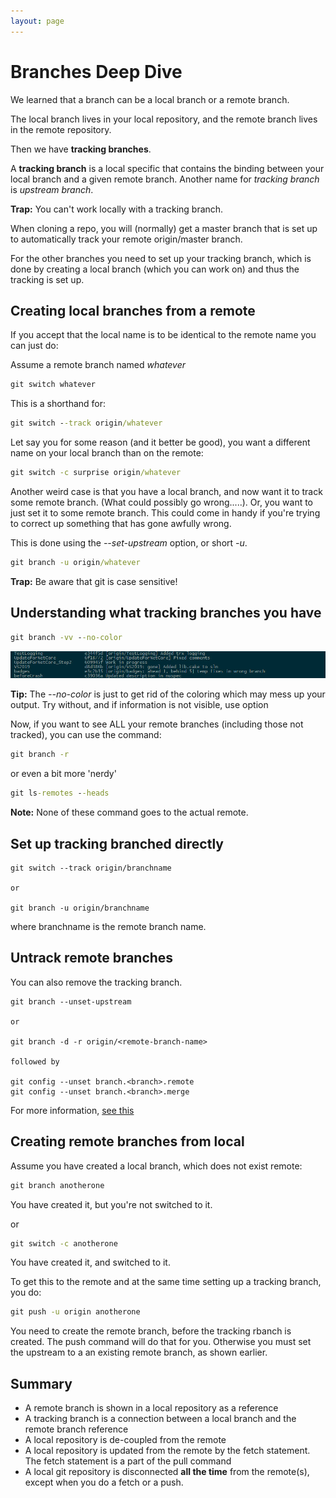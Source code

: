 ```yaml
---
layout: page
---
```


# Branches Deep Dive

We learned that a branch can be a local branch or a remote branch.

The local branch lives in your local repository, and the remote branch lives in the remote repository.

Then we have **tracking branches**.

A **tracking branch** is a local specific that contains the binding between your local branch and a given remote branch.   Another name for  *tracking branch* is *upstream branch*.  

**Trap:**  You can't work locally with a tracking branch.

When cloning a repo, you will (normally) get a master branch that is set up to automatically track your remote origin/master branch. 

For the other branches you need to set up your tracking branch, which is done by creating a local branch (which you can work on) and thus the tracking is set up.

## Creating local branches from a remote

If you accept that the local name is to be identical to the remote name you can just do:

Assume a remote branch named  *whatever*

```cmd
git switch whatever
```

This is a shorthand for:

```cmd
git switch --track origin/whatever
```

Let say you for some reason (and it better be good), you want a different name on your local branch than on the remote:

```cmd
git switch -c surprise origin/whatever
```

Another weird case is that you have a local branch, and now want it to track some remote branch.  (What could possibly go wrong.....).  Or, you want to just set it to some remote branch.  This could come in handy if you're trying to correct up something that has gone awfully wrong.

This is done using the *--set-upstream* option, or short *-u*.

```cmd
git branch -u origin/whatever
```

**Trap:** Be aware that git is case sensitive!

## Understanding what tracking branches you have

```cmd
git branch -vv --no-color
```

![](remotebranches.jpg)


**Tip:** The *--no-color* is just to get rid of the coloring which may mess up your output.  Try without, and if information is not visible, use option

Now, if you want to see ALL your remote branches (including those not tracked), you can use the command:

```cmd
git branch -r
```

or even a bit more 'nerdy'

```cmd
git ls-remotes --heads
```

**Note:** None of these command goes to the actual remote.

## Set up tracking branched directly

```
git switch --track origin/branchname

or

git branch -u origin/branchname

```
where branchname is the remote branch name.


## Untrack remote branches

You can also remove the tracking branch.

```
git branch --unset-upstream

or

git branch -d -r origin/<remote-branch-name>

followed by

git config --unset branch.<branch>.remote
git config --unset branch.<branch>.merge

```

For more information, [see this](https://stackoverflow.com/questions/3046436/how-do-you-stop-tracking-a-remote-branch-in-git)

## Creating remote branches from local

Assume you have created a local branch, which does not exist remote:

```cmd
git branch anotherone
```

You have created it, but you're not switched to it.

or

```cmd
git switch -c anotherone
```

You have created it, and switched to it.

To get this to the remote and at the same time setting up a tracking branch, you do:

```cmd
git push -u origin anotherone
```

You need to create the remote branch, before the tracking rbanch is created.  The push command will do that for you.  Otherwise you must set the upstream to a an existing remote branch, as shown earlier.

## Summary

* A remote branch is shown in a local repository as a reference
* A tracking branch is a connection between a local branch and the remote branch reference
* A local repository is de-coupled from the remote
* A local repository is updated from the remote by the fetch statement.  The fetch statement is a part of the pull command
* A local git repository is disconnected **all the time** from the remote(s), except when you do a fetch or a push.
